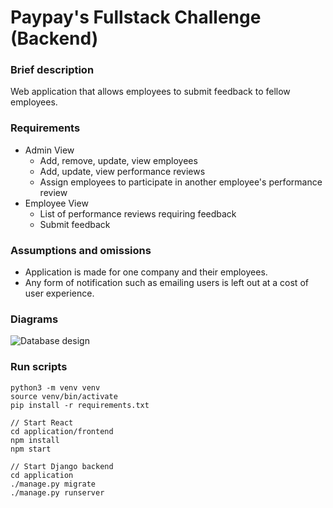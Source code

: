 # Paypay's Fullstack Challenge (Backend)

### Brief description

Web application that allows employees to submit feedback to fellow employees.

### Requirements

- Admin View
  - Add, remove, update, view employees
  - Add, update, view performance reviews
  - Assign employees to participate in another employee's performance review
- Employee View
  - List of performance reviews requiring feedback
  - Submit feedback
  
### Assumptions and omissions

- Application is made for one company and their employees.
- Any form of notification such as emailing users is left out at a cost of user experience.

### Diagrams

![Database design](https://user-images.githubusercontent.com/63290143/84590855-ec2c7f80-ae74-11ea-9f11-0616f76611f2.png)


### Run scripts

```
python3 -m venv venv
source venv/bin/activate
pip install -r requirements.txt

// Start React
cd application/frontend
npm install
npm start

// Start Django backend
cd application
./manage.py migrate
./manage.py runserver
```
